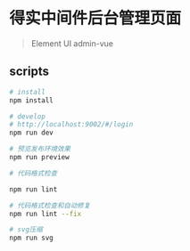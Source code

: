 # 得实中间件后台管理页面

> Element UI admin-vue

## scripts

```bash
# install
npm install

# develop
# http://localhost:9002/#/login
npm run dev

# 预览发布环境效果
npm run preview

# 代码格式检查

npm run lint

# 代码格式检查和自动修复
npm run lint --fix

# svg压缩
npm run svg
```
